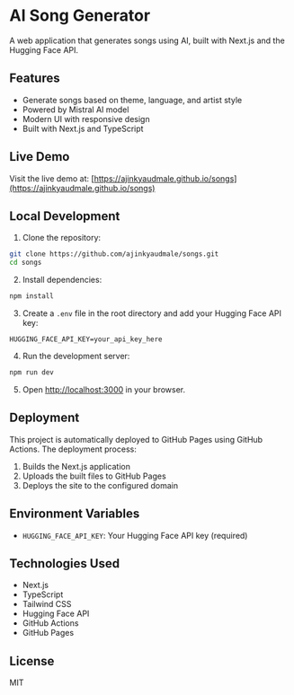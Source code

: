 # AI Song Generator

A web application that generates songs using AI, built with Next.js and the Hugging Face API.

## Features

- Generate songs based on theme, language, and artist style
- Powered by Mistral AI model
- Modern UI with responsive design
- Built with Next.js and TypeScript

## Live Demo

Visit the live demo at: [https://ajinkyaudmale.github.io/songs](https://ajinkyaudmale.github.io/songs)

## Local Development

1. Clone the repository:

```bash
git clone https://github.com/ajinkyaudmale/songs.git
cd songs
```

2. Install dependencies:

```bash
npm install
```

3. Create a `.env` file in the root directory and add your Hugging Face API key:

```
HUGGING_FACE_API_KEY=your_api_key_here
```

4. Run the development server:

```bash
npm run dev
```

5. Open [http://localhost:3000](http://localhost:3000) in your browser.

## Deployment

This project is automatically deployed to GitHub Pages using GitHub Actions. The deployment process:

1. Builds the Next.js application
2. Uploads the built files to GitHub Pages
3. Deploys the site to the configured domain

## Environment Variables

- `HUGGING_FACE_API_KEY`: Your Hugging Face API key (required)

## Technologies Used

- Next.js
- TypeScript
- Tailwind CSS
- Hugging Face API
- GitHub Actions
- GitHub Pages

## License

MIT

